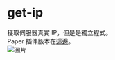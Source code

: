 # get-ip
獲取伺服器真實 IP，但是是獨立程式。  
Paper 插件版本在[這邊](https://github.com/milkteamc/serverip)。  
![圖片](https://user-images.githubusercontent.com/95519633/230006430-20c91256-6ab2-4131-8efb-aabc455e8c92.png)

